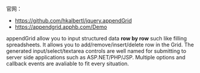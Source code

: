 官网： 
* https://github.com/hkalbertl/jquery.appendGrid  
* https://appendgrid.apphb.com/Demo  

appendGrid allow you to input structured data **row by row** such like filling spreadsheets. It allows you to add/remove/insert/delete row in the Grid. The generated input/select/textarea controls are well named for submitting to server side applications such as ASP.NET\/PHP/JSP. Multiple options and callback events are avaliable to fit every situation.  
